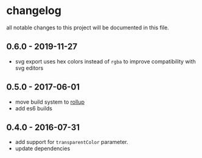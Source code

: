 # changelog

all notable changes to this project will be documented in this file.

## 0.6.0 - 2019-11-27

- svg export uses hex colors instead of `rgba` to improve compatibility with svg editors

## 0.5.0 - 2017-06-01

- move build system to [rollup](http://rollupjs.org/)
- add es6 builds

## 0.4.0 - 2016-07-31

- add support for ``transparentColor`` parameter.
- update dependencies
